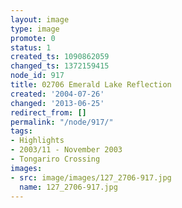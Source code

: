 ```yaml
---
layout: image
type: image
promote: 0
status: 1
created_ts: 1090862059
changed_ts: 1372159415
node_id: 917
title: 02706 Emerald Lake Reflection
created: '2004-07-26'
changed: '2013-06-25'
redirect_from: []
permalink: "/node/917/"
tags:
- Highlights
- 2003/11 - November 2003
- Tongariro Crossing
images:
- src: image/images/127_2706-917.jpg
  name: 127_2706-917.jpg
---
```



